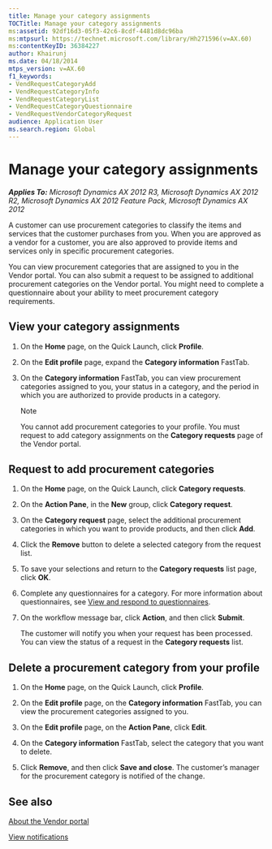```yaml
---
title: Manage your category assignments
TOCTitle: Manage your category assignments
ms:assetid: 92df16d3-05f3-42c6-8cdf-4481d8dc96ba
ms:mtpsurl: https://technet.microsoft.com/library/Hh271596(v=AX.60)
ms:contentKeyID: 36384227
author: Khairunj
ms.date: 04/18/2014
mtps_version: v=AX.60
f1_keywords:
- VendRequestCategoryAdd
- VendRequestCategoryInfo
- VendRequestCategoryList
- VendRequestCategoryQuestionnaire
- VendRequestVendorCategoryRequest
audience: Application User
ms.search.region: Global
---
```


# Manage your category assignments 


_**Applies To:** Microsoft Dynamics AX 2012 R3, Microsoft Dynamics AX 2012 R2, Microsoft Dynamics AX 2012 Feature Pack, Microsoft Dynamics AX 2012_

A customer can use procurement categories to classify the items and services that the customer purchases from you. When you are approved as a vendor for a customer, you are also approved to provide items and services only in specific procurement categories.

You can view procurement categories that are assigned to you in the Vendor portal. You can also submit a request to be assigned to additional procurement categories on the Vendor portal. You might need to complete a questionnaire about your ability to meet procurement category requirements.

## View your category assignments

1.  On the **Home** page, on the Quick Launch, click **Profile**.

2.  On the **Edit profile** page, expand the **Category information** FastTab.

3.  On the **Category information** FastTab, you can view procurement categories assigned to you, your status in a category, and the period in which you are authorized to provide products in a category.
    

    > [!NOTE]
    > <P>You cannot add procurement categories to your profile. You must request to add category assignments on the <STRONG>Category requests</STRONG> page of the Vendor portal.</P>



## Request to add procurement categories

1.  On the **Home** page, on the Quick Launch, click **Category requests**.

2.  On the **Action Pane**, in the **New** group, click **Category request**.

3.  On the **Category request** page, select the additional procurement categories in which you want to provide products, and then click **Add**.

4.  Click the **Remove** button to delete a selected category from the request list.

5.  To save your selections and return to the **Category requests** list page, click **OK**.

6.  Complete any questionnaires for a category. For more information about questionnaires, see [View and respond to questionnaires](view-and-respond-to-questionnaires.md).

7.  On the workflow message bar, click **Action**, and then click **Submit**.
    
    The customer will notify you when your request has been processed. You can view the status of a request in the **Category requests** list.

## Delete a procurement category from your profile

1.  On the **Home** page, on the Quick Launch, click **Profile**.

2.  On the **Edit profile** page, on the **Category information** FastTab, you can view the procurement categories assigned to you.

3.  On the **Edit profile** page, on the **Action Pane**, click **Edit**.

4.  On the **Category information** FastTab, select the category that you want to delete.

5.  Click **Remove**, and then click **Save and close**. The customer’s manager for the procurement category is notified of the change.

## See also

[About the Vendor portal](about-the-vendor-portal.md)

[View notifications](view-notifications.md)

  


